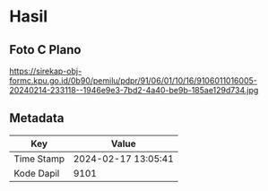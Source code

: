 # Hasil

## Foto C Plano

https://sirekap-obj-formc.kpu.go.id/0b90/pemilu/pdpr/91/06/01/10/16/9106011016005-20240214-233118--1946e9e3-7bd2-4a40-be9b-185ae129d734.jpg


## Metadata

| Key        | Value               |
| ---------- | ------------------- |
| Time Stamp | 2024-02-17 13:05:41 |
| Kode Dapil | 9101                |



